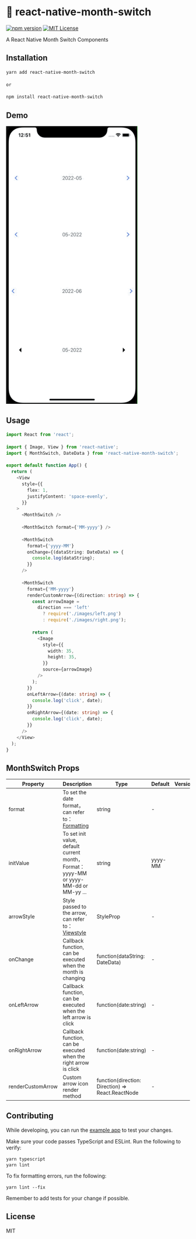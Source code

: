 # :rainbow: react-native-month-switch

[![npm version](https://img.shields.io/npm/v/npm.svg)](https://www.npmjs.com/package/react-native-month-switch)
[![MIT License](https://img.shields.io/npm/l/react-native-tab-view.svg?style=flat-square)](https://www.npmjs.com/package/react-native-month-switch)

A React Native Month Switch Components

## Installation

```sh
yarn add react-native-month-switch

or

npm install react-native-month-switch
```

## Demo

<a href="https://raw.githubusercontent.com/Simoon-F/react-native-month-switch/master/demo/demo.gif"><img src="https://raw.githubusercontent.com/Simoon-F/react-native-month-switch/master/demo/demo.gif" width="360"></a>

## Usage

```ts
import React from 'react';

import { Image, View } from 'react-native';
import { MonthSwitch, DateData } from 'react-native-month-switch';

export default function App() {
  return (
    <View
      style={{
        flex: 1,
        justifyContent: 'space-evenly',
      }}
    >
      <MonthSwitch />

      <MonthSwitch format={'MM-yyyy'} />

      <MonthSwitch
        format={'yyyy-MM'}
        onChange={(dataString: DateData) => {
          console.log(dataString);
        }}
      />

      <MonthSwitch
        format={'MM-yyyy'}
        renderCustomArrow={(direction: string) => {
          const arrowImage =
            direction === 'left'
              ? require('./images/left.png')
              : require('./images/right.png');

          return (
            <Image
              style={{
                width: 35,
                height: 35,
              }}
              source={arrowImage}
            />
          );
        }}
        onLeftArrow={(date: string) => {
          console.log('click', date);
        }}
        onRightArrow={(date: string) => {
          console.log('click', date);
        }}
      />
    </View>
  );
}
```

## MonthSwitch Props

| Property          | Description                                                                                   | Type                                              | Default | Version |
| ----------------- | --------------------------------------------------------------------------------------------- | ------------------------------------------------- | ------- | ------- |
| format            | To set the date format，can refer to：[Formatting](http://arshaw.com/xdate/#Formatting)       | string                                            | -       |         |
| initValue         | To set init value, default current month， Format：yyyy-MM or yyyy-MM-dd or MM-yy ...         | string                                            | yyyy-MM |         |
| arrowStyle        | Style passed to the arrow, can refer to：[Viewstyle](https://reactnative.dev/docs/view#style) | StyleProp<ViewStyle>                              | -       |         |
| onChange          | Callback function, can be executed when the month is changing                                 | function(dataString: DateData)                    | -       |         |
| onLeftArrow       | Callback function, can be executed when the left arrow is click                               | function(date:string)                             | -       |         |
| onRightArrow      | Callback function, can be executed when the right arrow is click                              | function(date:string)                             | -       |         |
| renderCustomArrow | Custom arrow icon render method                                                               | function(direction: Direction) => React.ReactNode | -       |         |

## Contributing

While developing, you can run the [example app](https://github.com/Simoon-F/react-native-month-switch/blob/master/example/README.md) to test your changes.

Make sure your code passes TypeScript and ESLint. Run the following to verify:

```
yarn typescript
yarn lint
```

To fix formatting errors, run the following:

```
yarn lint --fix
```

Remember to add tests for your change if possible.

## License

MIT
